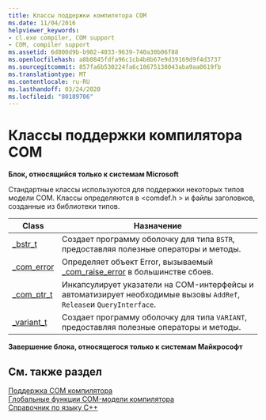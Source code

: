 ```yaml
---
title: Классы поддержки компилятора COM
ms.date: 11/04/2016
helpviewer_keywords:
- cl.exe compiler, COM support
- COM, compiler support
ms.assetid: 6d800d9b-b902-4033-9639-740a30b06f88
ms.openlocfilehash: a8b0845fdfa96c1cb4b8b67e9d39169d9f4d3737
ms.sourcegitcommit: 857fa6b530224fa6c18675138043aba9aa0619fb
ms.translationtype: MT
ms.contentlocale: ru-RU
ms.lasthandoff: 03/24/2020
ms.locfileid: "80189706"
---
```

# <a name="compiler-com-support-classes"></a>Классы поддержки компилятора COM

**Блок, относящийся только к системам Microsoft**

Стандартные классы используются для поддержки некоторых типов модели COM. Классы определяются в \<comdef.h > и файлы заголовков, созданные из библиотеки типов.

|Class|Назначение|
|-----------|-------------|
|[_bstr_t](../cpp/bstr-t-class.md)|Создает программу оболочку для типа `BSTR`, предоставляя полезные операторы и методы.|
|[_com_error](../cpp/com-error-class.md)|Определяет объект Error, вызываемый [_com_raise_error](../cpp/com-raise-error.md) в большинстве сбоев.|
|[_com_ptr_t](../cpp/com-ptr-t-class.md)|Инкапсулирует указатели на COM-интерфейсы и автоматизирует необходимые вызовы `AddRef`, `Release`и `QueryInterface`.|
|[_variant_t](../cpp/variant-t-class.md)|Создает программу оболочку для типа `VARIANT`, предоставляя полезные операторы и методы.|

**Завершение блока, относящегося только к системам Майкрософт**

## <a name="see-also"></a>См. также раздел

[Поддержка COM компилятора](../cpp/compiler-com-support.md)<br/>
[Глобальные функции COM-модели компилятора](../cpp/compiler-com-global-functions.md)<br/>
[Справочник по языку C++](../cpp/cpp-language-reference.md)
